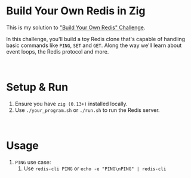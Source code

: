 # Build Your Own Redis in Zig

This is my solution to ["Build Your Own Redis" Challenge](https://codecrafters.io/challenges/redis).

In this challenge, you'll build a toy Redis clone that's capable of handling
basic commands like `PING`, `SET` and `GET`. Along the way we'll learn about
event loops, the Redis protocol and more.

<br/>

# Setup & Run

1. Ensure you have `zig (0.13+)` installed locally.
2. Use `./your_program.sh` or `./run.sh` to run the Redis server.

<br/>

# Usage

1. `PING` use case:
    1. Use `redis-cli PING` or `echo -e "PING\nPING" | redis-cli`
